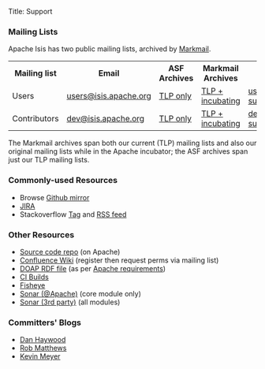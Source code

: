 Title: Support

### Mailing Lists

Apache Isis has two public mailing lists, archived by [Markmail](http://markmail.org).

<table>
<tr>
	<th>Mailing list</th>
	<th>Email</th>
	<th>ASF Archives</th>
	<th>Markmail Archives</th>
	<th>Subscribe</th>
</tr>
<tr>
	<td>Users</t>
	<td><a href="mailto:users@isis.apache.org">users@isis.apache.org</a></td>
	<td><a href="http://mail-archives.apache.org/mod_mbox/isis-users/">TLP only</a>
	<td><a href="http://markmail.org/search/isis-users+list:org.apache.incubator.isis-users">TLP + incubating</a>
	</td>
	<td><a href="mailto:users-subscribe@isis.apache.org">users-subscribe@isis.apache.org</a></td>
</tr>
<tr>
	<td>Contributors</t>
	<td><a href="mailto:dev@isis.apache.org">dev@isis.apache.org</a></td>
	<td><a href="http://mail-archives.apache.org/mod_mbox/isis-dev/">TLP only</a>
	<td><a href="http://markmail.org/search/isis-dev+list:org.apache.incubator.isis-dev">TLP + incubating</a>
	</td>
	<td><a href="mailto:dev-subscribe@isis.apache.org">dev-subscribe@isis.apache.org</a></td></tr>
</table>

The Markmail archives span both our current (TLP) mailing lists and also our original mailing lists while in the Apache incubator; the ASF archives span just our TLP mailing lists.

### Commonly-used Resources

- Browse [Github mirror](http://github.com/apache/isis)
- [JIRA](https://issues.apache.org/jira/browse/ISIS)
- Stackoverflow [Tag](http://stackoverflow.com/questions/tagged/isis) and [RSS feed](http://stackoverflow.com/feeds/tag/isis)

### Other Resources

- [Source code repo](download.html) (on Apache)
- [Confluence Wiki](https://cwiki.apache.org/confluence/display/ISIS/Index) (register then request perms via mailing list)
- [DOAP RDF file](doap_isis.rdf) (as per [Apache requirements](http://projects.apache.org/doap.html))
- [CI Builds](https://builds.apache.org/job/isis-core-ubuntu/)
- [Fisheye](https://fisheye6.atlassian.com/changelog/isis-git)
- [Sonar (@Apache)](https://analysis.apache.org/dashboard/index/org.apache.isis.core:isis) (core module only)
- [Sonar (3rd party)](http://nemo.sonarsource.org/dashboard/index/org.apache.isis:isis-all) (all modules)
<!--
- [Gmane](http://blog.gmane.org/gmane.comp.apache.incubator.isis.users)
- [Isis extras](http://code.google.com/a/apache-extras.org/p/isis-extras/)
-->

### Committers' Blogs

- [Dan Haywood](http://danhaywood.com/)
- [Rob Matthews](http://www.objectconnexions.co.uk/)
- [Kevin Meyer](http://www.kmz.co.za/blog/)

